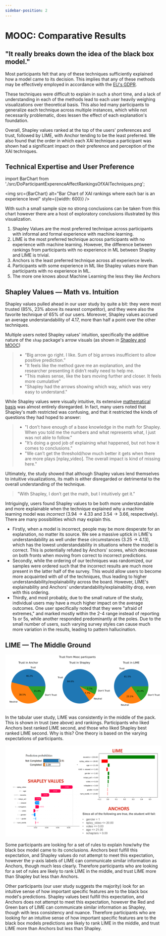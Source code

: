 ```yaml
---
sidebar-position: 2
---
```



# MOOC: Comparative Results

## "It really breaks down the idea of the black box model."
Most participants felt that any of these techniques sufficiently explained how a model came to its decision. This implies that any of these methods may be effectively employed in accordance with the [EU's GDPR](../Shapley%20Values//The%20EU's%20right%20to%20explainability.md).

These techniques were difficult to explain in such a short time, and a lack of understanding in each of the methods lead to each user heavily weighing visualizations over theoretical basis. This also led many participants to generalize each technique across multiple instances, which while not necessarily problematic, does lessen the effect of each explanation's foundation.

Overall, Shapley values ranked at the top of the users' preferences and trust, followed by LIME, with Anchor tending to be the least preferred.  We also found that the order in which each XAI technique a participant was shown had a significant impact on their preference and perception of the XAI techniques.

## Technical Expertise and User Preference
import BarChart from './src/DoParticipantExperenceAffectRankingsOfXAITechniques.png';

<img src={BarChart} alt="Bar Chart of XAI rankings where each bar is an experience level" style={{width: 600}} />

With such a small sample size no strong conclusions can be taken from this chart however there are a host of exploratory conclusions illustrated by this visualization.

1. Shapley Values are the most preferred technique across participants with informal and formal experience with machine learning.
2. LIME is the most preferred technique across participants with no experience with machine learning. However, the difference between rankings from participants with no experience in ML between Shapley and LIME is trivial.
3. Anchors is the least preferred technique across all experience levels.
4. Participants with some experience in ML like Shapley values more than participants with no experience in ML.
5. The more one knows about Machine Learning the less they like Anchors


## Shapley Values — Math vs. Intuition
Shapley values pulled ahead in our user study by quite a bit: they were most trusted (85\%, 23\% above its nearest competitor), and they were also the favorite technique of 65\% of our users. Moreover, Shapley values accrued an average understandability of 4.17, more than half a point over the other techniques.

Multiple users noted Shapley values' intuition, specifically the additive nature of the ```shap``` package's arrow visuals (as shown in [Shapley and MOOC](../Shapley%20Values/Shapley%20and%20MOOC.md))
> - “Big arrow go right. I like. Sum of big arrows insufficient to allow positive prediction.”
> - "It feels like the method gave me an explanation, and the researcher presenting it didn’t really need to help me.
> - "This makes sense, like the bars moving further and closer. It feels more cumulative"
> - "Shapley had the arrows showing which way, which was very easy to understand."


While Shapley values were visually intuitive, its extensive [mathematical basis](../Shapley%20Values/Shapley's%20Math.md) was almost entirely disregarded. In fact, many users noted that Shapley's math restricted was confusing, and that it restricted the kinds of questions they had hoped to answer:
> - "I don’t have enough of a base knowledge in the math for Shapley. When you told me the numbers and what represents what, I just was not able to follow."
> - "It’s doing a good job of explaining what happened, but not how it comes to conclusions."
> - "We can’t get the threshold/how much better it gets when there are more plays [nplay_video]. The overall impact is kind of missing here."


Ultimately, the study showed that although Shapley values lend themselves to intuitive visualizations, its math is either disregarded or detrimental to the overall understanding of the technique.
> "With Shapley, I don’t get the math, but I intuitively get it."

Intriguingly, users found Shapley values to be both more understandable and more explainable when the technique explained why a machine learning model was *incorrect* ($3.94\rightarrow4.33$ and $3.54\rightarrow3.66$, respectively). There are many possibilities which may explain this.
-  Firstly, when a model is incorrect, people may be more desperate for an explanation, no matter its source. We see a massive uptick in LIME's understandability as well under these circumstances ($3.25\rightarrow4.13$), which has the lowest understandability in situations where the model is correct. This is potentially refuted by Anchors' scores, which decrease on both fronts when moving from correct to incorrect predictions.
- Secondly, while the ordering of our techniques was randomized, our samples were ordered such that the incorrect results are much more present in the latter half of the survey. This would allow users to become more acquainted with *all* of the techniques, thus leading to higher understandability/explainability across the board. However, LIME's explainability and Anchors' understandability/explainability drop, even with this ordering.
- Thirdly, and most probably, due to the small nature of the study, individual users may have a much higher impact on the average outcomes. One user specifically noted that they were "afraid of extremes," and marked mostly within the 2-4 range instead of reporting 1s or 5s, while another responded predominantly at the poles. Due to the small number of users, such varying survey styles can cause much more variation in the results, leading to pattern hallucination.

## LIME — The Middle Ground


![MOOC Trust Pie Charts](./src/trust.png)


In the tabular user study, LIME was consistently in the middle of the pack. This is shown in trust (see above) and rankings. Participants who liked Anchors best ranked LIME second, and those who liked Shapley best ranked LIME second. Why is this? One theory is based on the varying expectations of participants.


![Three XAI Visualizations](./src/three_explanations.png)




Some participants are looking for a set of rules to explain how/why the black box model came to its conclusions. Anchors best fulfill this expectation, and Shapley values do not attempt to meet this expectation, however the y-axis labels of LIME can communicate similar information as Anchors, though much less clearly. Therefore participants who are looking for a set of rules are likely to rank LIME in the middle, and trust LIME more than Shapley but less than Anchors.


Other participants (our user study suggests the majority) look for an intuitive sense of how important specific features are to the black box model's predictions. Shapley values best fulfill this expectation, and Anchors does not attempt to meet this expectation, however the Red and Green bars of LIME can communicate similar information as Shapley, though with less consistency and nuance. Therefore participants who are looking for an intuitive sense of how important specific features are to the black box models predictions are likely to rank LIME in the middle, and trust LIME more than Anchors but less than Shapley.

